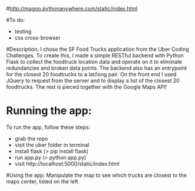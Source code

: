 #http://magoo.pythonanywhere.com/static/index.html

#To do:
- testing
- css cross-browser

#Description:
I chose the SF Food Trucks application from the Uber Coding Challenges. To create this, I made a simple RESTful backend with Python Flask to collect the foodtruck location data and operate on it to eliminate redundancies and broken data points. The backend also has an entrypoint for the closest 20 foodtrucks to a lat/long pair.
On the front end I used JQuery to request from the server and to display a list of the closest 20 foodtrucks. The rest is pieced together with the Google Maps API!

# Running the app:
To run the app, follow these steps:
- grab the repo
- visit the uber folder in terminal
- install flask (> pip install flask)
- run app.py (> python app.py)
- visit http://localhost:5000/static/index.html

#Using the app:
Manipulate the map to see which trucks are closest to the maps center, listed on the left.